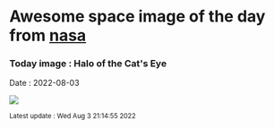 
# Awesome space image of the day from [nasa](https://api.nasa.gov/)

### Today image : Halo of the Cat's Eye

Date : 2022-08-03


![](https://apod.nasa.gov/apod/image/2208/CatsHalo_Falls_960.jpg)

<small>Latest update : Wed Aug  3 21:14:55 2022</small>


